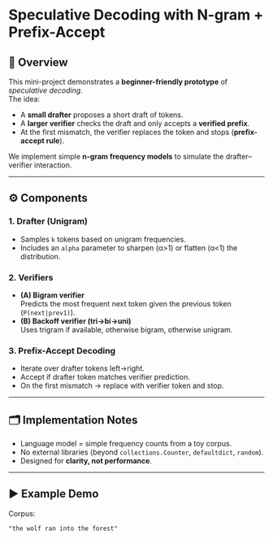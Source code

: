 # Speculative Decoding with N-gram + Prefix-Accept

## 📌 Overview
This mini-project demonstrates a **beginner-friendly prototype** of *speculative decoding*.  
The idea:  
- A **small drafter** proposes a short draft of tokens.  
- A **larger verifier** checks the draft and only accepts a **verified prefix**.  
- At the first mismatch, the verifier replaces the token and stops (**prefix-accept rule**).  

We implement simple **n-gram frequency models** to simulate the drafter–verifier interaction.

---

## ⚙️ Components

### 1. Drafter (Unigram)
- Samples `k` tokens based on unigram frequencies.  
- Includes an `alpha` parameter to sharpen (α>1) or flatten (α<1) the distribution.  

### 2. Verifiers
- **(A) Bigram verifier**  
  Predicts the most frequent next token given the previous token (`P(next|prev1)`).
- **(B) Backoff verifier (tri→bi→uni)**  
  Uses trigram if available, otherwise bigram, otherwise unigram.

### 3. Prefix-Accept Decoding
- Iterate over drafter tokens left→right.  
- Accept if drafter token matches verifier prediction.  
- On the first mismatch → replace with verifier token and stop.  

---

## 🗂️ Implementation Notes
- Language model = simple frequency counts from a toy corpus.  
- No external libraries (beyond `collections.Counter`, `defaultdict`, `random`).  
- Designed for **clarity, not performance**.  

---

## ▶️ Example Demo

Corpus:  
```text
"the wolf ran into the forest"


